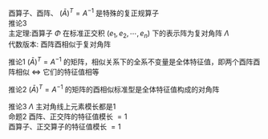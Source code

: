 酉算子、酉阵、 $(\bar A)^T=A^{-1}$ 是特殊的复正规算子    
推论3    
主定理:酉算子 $\Phi$ 在标准正交积 $(e_1,e_2,\cdots,e_n)$ 下的表示阵为复对角阵 $\Lambda$     
代数版本: 酉阵酉相似于复对角阵    
    
推论1  $(\bar A)^T=A^{-1}$ 的矩阵，相似关系下的全系不变量是全体特征值，即两个酉阵酉阵相似 $\iff$ 它们的特征值相等    
    
推论2  $(\bar A)^T=A^{-1}$ 的矩阵的酉相似标准型是全体特征值构成的对角阵    
    
推论3  $\Lambda$ 主对角线上元素模长都是1    
命题2 酉阵、正交阵的特征值模长 $=1$     
酉算子、正交算子的特征值模长 $=1$     
